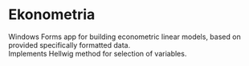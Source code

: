 # Ekonometria
Windows Forms app for building econometric linear models, based on provided specifically formatted data.  
Implements Hellwig method for selection of variables.

